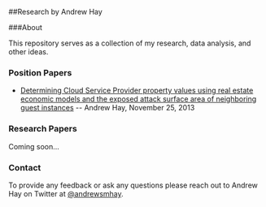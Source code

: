 ##Research by Andrew Hay

###About

This repository serves as a collection of my research, data analysis, and other ideas.

### Position Papers

- <a href="https://github.com/andrewsmhay/research/blob/master/pp/propertyvalues.md">Determining Cloud Service Provider property values using real estate economic models and the exposed attack surface area of neighboring guest instances</a>
-- Andrew Hay, November 25, 2013

### Research Papers

Coming soon...

### Contact

To provide any feedback or ask any questions please reach out to Andrew Hay on Twitter at <a href="http://twitter.com/andrewsmhay" target="new">@andrewsmhay</a>.